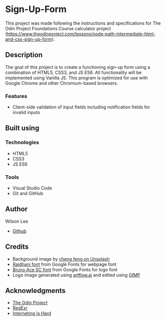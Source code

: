 # Sign-Up-Form

This project was made following the instructions and specifications for The Odin Project Foundations Course calculator project (https://www.theodinproject.com/lessons/node-path-intermediate-html-and-css-sign-up-form).

## Description

The goal of this project is to create a functioning sign-up form using a combination of HTML5, CSS3, and JS ES6. All functionality will be implemented using Vanilla JS. This program is optimized for use with Google Chrome and other Chromium-based browsers.

### Features

- Client-side validation of input fields including notification fields for invalid inputs

## Built using

### Technologies

- HTML5
- CSS3
- JS ES6

### Tools

- Visual Studio Code
- Git and GitHub

## Author

Wilson Lee
- [Github](https://github.com/estercade/)

## Credits

* Background image by [cheng feng on Unsplash](https://unsplash.com/@chengfengrecord/)
* [Rajdhani font](https://fonts.google.com/specimen/Rajdhani/) from Google Fonts for webpage font
* [Bruno Ace SC font](https://fonts.google.com/specimen/Bruno+Ace+SC/) from Google Fonts for logo font
* Logo image generated using [artflow.ai](https://app.artflow.ai/) and edited using [GIMP](https://www.gimp.org/)

## Acknowledgments

* [The Odin Project](https://www.theodinproject.com/)
* [RegExr](https://regexr.com/)
* [Interneting Is Hard](https://internetingishard.netlify.app/)
